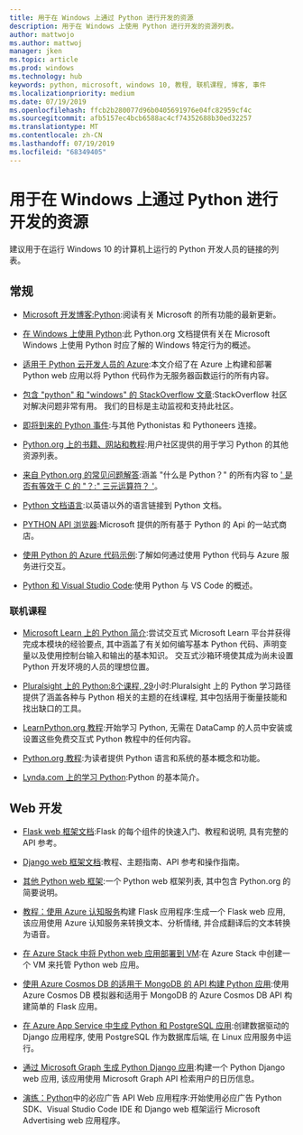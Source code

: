 ```yaml
---
title: 用于在 Windows 上通过 Python 进行开发的资源
description: 用于在 Windows 上使用 Python 进行开发的资源列表。
author: mattwojo
ms.author: mattwoj
manager: jken
ms.topic: article
ms.prod: windows
ms.technology: hub
keywords: python, microsoft, windows 10, 教程, 联机课程, 博客, 事件
ms.localizationpriority: medium
ms.date: 07/19/2019
ms.openlocfilehash: ffcb2b280077d96b0405691976e04fc82959cf4c
ms.sourcegitcommit: afb5157ec4bcb6588ac4cf74352688b30ed32257
ms.translationtype: MT
ms.contentlocale: zh-CN
ms.lasthandoff: 07/19/2019
ms.locfileid: "68349405"
---
```

# <a name="resources-for-developing-with-python-on-windows"></a>用于在 Windows 上通过 Python 进行开发的资源

建议用于在运行 Windows 10 的计算机上运行的 Python 开发人员的链接的列表。

## <a name="general"></a>常规

- [Microsoft 开发博客:Python](https://devblogs.microsoft.com/python/):阅读有关 Microsoft 的所有功能的最新更新。

- [在 Windows 上使用 Python](https://docs.python.org/3/using/windows.html):此 Python.org 文档提供有关在 Microsoft Windows 上使用 Python 时应了解的 Windows 特定行为的概述。

- [适用于 Python 云开发人员的 Azure](https://docs.microsoft.com/azure/python/):本文介绍了在 Azure 上构建和部署 Python web 应用以将 Python 代码作为无服务器函数运行的所有内容。

- [包含 "python" 和 "windows" 的 StackOverflow 文章](https://stackoverflow.com/questions/4750806/how-do-i-install-pip-on-windows/12476379):StackOverflow 社区对解决问题非常有用。 我们的目标是主动监视和支持此社区。

- [即将到来的 Python 事件](https://www.python.org/events/python-events):与其他 Pythonistas 和 Pythoneers 连接。

- [Python.org 上的书籍、网站和教程](https://wiki.python.org/moin/BeginnersGuide/Programmers):用户社区提供的用于学习 Python 的其他资源列表。

- [来自 Python.org 的常见问题解答](https://docs.python.org/3/faq/):涵盖 "什么是 Python？" 的所有内容 to [' 是否有等效于 C 的 "？:" 三元运算符？ '](https://docs.python.org/3/faq/programming.html#is-there-an-equivalent-of-c-s-ternary-operator)。

- [Python 文档语言](https://wiki.python.org/moin/Languages):以英语以外的语言链接到 Python 文档。

- [PYTHON API 浏览器](https://docs.microsoft.com/python/api/?view=azure-python):Microsoft 提供的所有基于 Python 的 Api 的一站式商店。

- [使用 Python 的 Azure 代码示例](https://azure.microsoft.com/en-us/resources/samples/?platform=python&sort=0):了解如何通过使用 Python 代码与 Azure 服务进行交互。

- [Python 和 Visual Studio Code](https://code.visualstudio.com/docs/languages/python):使用 Python 与 VS Code 的概述。


### <a name="online-courses"></a>联机课程

- [Microsoft Learn 上的 Python 简介](https://docs.microsoft.com/en-us/learn/modules/intro-to-python/):尝试交互式 Microsoft Learn 平台并获得完成本模块的经验要点, 其中涵盖了有关如何编写基本 Python 代码、声明变量以及使用控制台输入和输出的基本知识。 交互式沙箱环境使其成为尚未设置 Python 开发环境的人员的理想位置。

- [Pluralsight 上的 Python:8个课程, 29](https://app.pluralsight.com/paths/skills/python)小时:Pluralsight 上的 Python 学习路径提供了涵盖各种与 Python 相关的主题的在线课程, 其中包括用于衡量技能和找出缺口的工具。

- [LearnPython.org 教程](https://www.learnpython.org/):开始学习 Python, 无需在 DataCamp 的人员中安装或设置这些免费交互式 Python 教程中的任何内容。

- [Python.org 教程](https://docs.python.org/3/tutorial/index.html):为读者提供 Python 语言和系统的基本概念和功能。

- [Lynda.com 上的学习 Python](https://www.lynda.com/Python-tutorials/Learning-Python/661773-2.html):Python 的基本简介。

## <a name="web-development"></a>Web 开发

- [Flask web 框架文档](https://flask.palletsprojects.com/en/1.1.x/):Flask 的每个组件的快速入门、教程和说明, 具有完整的 API 参考。

- [Django web 框架文档](https://docs.djangoproject.com/en/2.2/):教程、主题指南、API 参考和操作指南。

- [其他 Python web 框架](https://wiki.python.org/moin/WebFrameworks):一个 Python web 框架列表, 其中包含 Python.org 的简要说明。

- [教程：使用 Azure 认知服务](https://docs.microsoft.com/azure/cognitive-services/translator/tutorial-build-flask-app-translation-synthesis)构建 Flask 应用程序:生成一个 Flask web 应用, 该应用使用 Azure 认知服务来转换文本、分析情绪, 并合成翻译后的文本转换为语音。

- [在 Azure Stack 中将 Python web 应用部署到 VM](https://docs.microsoft.com/azure-stack/user/azure-stack-dev-start-howto-vm-python):在 Azure Stack 中创建一个 VM 来托管 Python web 应用。

- [使用 Azure Cosmos DB 的适用于 MongoDB 的 API 构建 Python 应用](https://docs.microsoft.com/azure/cosmos-db/create-mongodb-flask):使用 Azure Cosmos DB 模拟器和适用于 MongoDB 的 Azure Cosmos DB API 构建简单的 Flask 应用。

- [在 Azure App Service 中生成 Python 和 PostgreSQL 应用](https://docs.microsoft.com/azure/app-service/containers/tutorial-python-postgresql-app):创建数据驱动的 Django 应用程序, 使用 PostgreSQL 作为数据库后端, 在 Linux 应用服务中运行。

- [通过 Microsoft Graph 生成 Python Django 应用](https://docs.microsoft.com/graph/tutorials/python):构建一个 Python Django web 应用, 该应用使用 Microsoft Graph API 检索用户的日历信息。

- [演练：Python](https://docs.microsoft.com/advertising/guides/walkthrough-web-application-python?view=bingads-13)中的必应广告 API Web 应用程序:开始使用必应广告 Python SDK、Visual Studio Code IDE 和 Django web 框架运行 Microsoft Advertising web 应用程序。

<!-- ## Data Science and Machine Learning

- Anaconda - brief description
- Canopy - brief description
- TensorFlow - brief description
- Scikit-Learn, Keras, PyTorch, etc - brief descriptions

## Desktop GUI app and IoT development

- PyQT - brief description
- PyJs - brief description
- PyGUI - brief descriptio
- Kivy - brief descriptio
- PyGTK - brief descriptio
- WxPython - brief description
- PyGame - brief description (with links to our internal games once they're done?) -->
